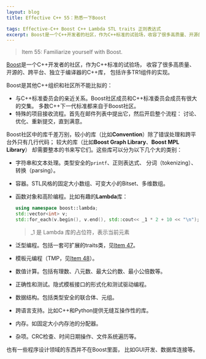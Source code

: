 ```yaml
---
layout: blog
title: Effective C++ 55：熟悉一下Boost

tags: Effective-C++ Boost C++ Lambda STL traits 正则表达式
excerpt: Boost是一个C++开发者的社区，作为C++标准的试验场，收容了很多高质量、开源的、跨平台、独立于编译器的C++库，包括许多TR1组件的实现。
---
```


> Item 55: Familiarize yourself with Boost.

[Boost][boost]是一个C++开发者的社区，作为C++标准的试验场，
收容了很多高质量、开源的、跨平台、独立于编译器的C++库，
包括许多TR1组件的实现。

<!--more-->

Boost是其他C++组织和社区所不能比拟的：

* 与C++标准委员会的亲近关系。Boost社区成员和C++标准委员会成员有很大的交集。
多数C++下一代标准都来自于Boost社区。
* 特殊的项目接收流程。首先在邮件列表中提出它，然后开启整个流程：
讨论、优化、重新提交，直到满意。

Boost社区中的库千差万别，较小的库（比如**Convention**）除了错误处理和跨平台外只有几行代码；
较大的库（比如**Boost Graph Library**、**Boost MPL Library**）
却需要整本的书来写它们。这些库可以分为以下几个大的类别：

* 字符串和文本处理。类型安全的`printf`、正则表达式、
分词（tokenizing）、转换（parsing）。
* 容器。STL风格的固定大小数组、可变大小的Bitset、多维数组。
* 函数对象和高阶编程。比如有趣的**Lambda**库：

    ```cpp
    using namespace boost::lambda;
    std::vector<int> v;
    std::for_each(v.begin(), v.end(), std::cout<< _1 * 2 + 10 << "\n");
    ```

    > _1 是 Lambda 库的占位符，表示当前元素

* 泛型编程。包括一套可扩展的traits类，见[Item 47][item47]。
* 模板元编程（TMP，见[Item 48][item48]）。
* 数值计算。包括有理数、八元数、最大公约数、最小公倍数等。
* 正确性和测试。隐式模板接口的形式化和测试驱动编程。
* 数据结构。包括类型安全的联合体、元组。
* 跨语言支持。比如C++和Python提供无缝互操作性的库。
* 内存。如固定大小内存池的分配器。
* 杂项。CRC检查、时间日期操作、文件系统遍历等。

也有一些程序设计领域的东西并不在Boost里面，
比如GUI开发、数据库连接等。

[boost]: http://boost.org
[item47]: /2015/09/15/effective-cpp-47.html
[item48]: /2015/09/16/effective-cpp-48.html
